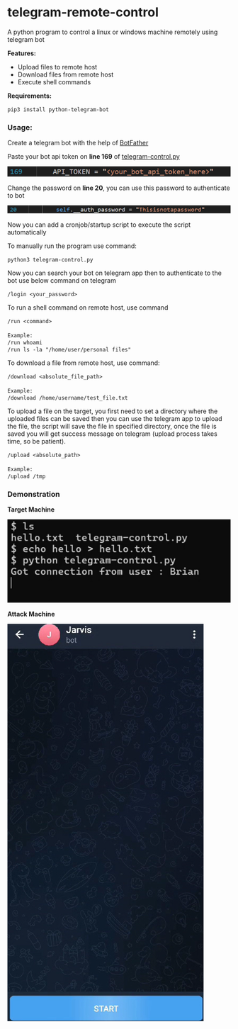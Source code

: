 # telegram-remote-control
A python program to control a linux or windows machine remotely using telegram bot

**Features:**
- Upload files to remote host
- Download files from remote host
- Execute shell commands

**Requirements:**
```
pip3 install python-telegram-bot
```

### Usage:
Create a telegram bot with the help of [BotFather](https://telegram.me/BotFather)

Paste your bot api token on **line 169** of [telegram-control.py](https://github.com/ggk570/telegram-remote-control/blob/main/telegram-control.py)
   
![auth_token](https://github.com/ggk570/telegram-remote-control/blob/main/Screenshots/api_token.png?raw=true)

Change the password on **line 20**, you can use this password to authenticate to bot
   
![password](https://github.com/ggk570/telegram-remote-control/blob/main/Screenshots/password.png?raw=true)

Now you can add a cronjob/startup script to execute the script automatically

To manually run the program use command:
   
```
python3 telegram-control.py
```

Now you can search your bot on telegram app then to authenticate to the bot use below command on telegram
   
```
/login <your_password>
```

To run a shell command on remote host, use command
   
```
/run <command>

Example:
/run whoami
/run ls -la "/home/user/personal files"
```

To download a file from remote host, use command:
   
```
/download <absolute_file_path>

Example:
/download /home/username/test_file.txt
```

To upload a file on the target, you first need to set a directory where the uploaded files can be saved then you can use the telegram app to upload the file, the script will save the file in specified directory, once the file is saved you will get success message on telegram (upload process takes time, so be patient).
    
```
/upload <absolute_path>

Example:
/upload /tmp
```

### Demonstration
**Target Machine**

![target_command](https://github.com/ggk570/telegram-remote-control/blob/main/Screenshots/target_machine.jpeg?raw=true)

**Attack Machine**

[![demo](https://github.com/ggk570/telegram-remote-control/blob/main/Screenshots/video_demonstration_thumbnail.png?raw=true)](https://www.youtube.com/watch?v=-uiQZ_9PqLI)
